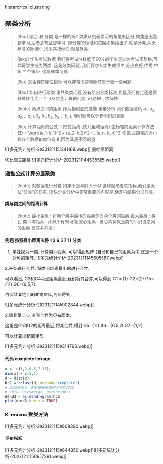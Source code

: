 hierarchical clustering
## 聚类分析

>[!faq] 聚合 和 分类 是一样的吗? 
>如果从机器学习的角度来区分,聚类是无监督学习,后者是有监督学习. 即分类的标准和依据如果给出了,就是分类,从无标准的数据中,找出其相似性,就是聚类. 

>[!exp] 学生考试数据
>我们将考试分数低于60%的学生定义为考试不及格,可以将学生分为两类. 这是分类问题. 
>我们要求从学生成绩中,分出良好,优秀,中等 三个等级. 这是聚类问题. 

>[!tip] 是否存在硬性指标 可以非常快速判断其属于哪一类问题. 




>[!faq] 如何进行聚类
>虽然聚类问题,没有给出分类标准,但是我们肯定还是要将其转化为一个可以定量计算的问题. 问题的可求解性


>[!note] 两点之间的距离 作为相似度的度量 定量分析
>两个数据点$R_1{(a_1 , a_2, a_3,...a_n)}$,$R_2{(b_1 , b_2, b_3,...b_n)}$, 我们就可以计算他们的距离
>

>[!tip] 计算距离的公式. 
>1.欧式距离 (欧几里和距离) 坐标轴的距离计算方法. 
>$D = \sqrt{(a_1-b_1)^2 + (a_2-b_2)^2+...(a_n-b_n)^2 }$
>欧式距离的大小和各个数据的单位有关,因为其是不同的量. 

![[多元统计分析-20231211151241168.webp]]
曼哈顿距离

切比雪夫距离
![[多元统计分析-20231211144535585.webp]]


### 递推公式计算分层聚类 

>[!note] 对数据进行分类,如果不是年龄大于40这种隐形要求指标,我们是无法"分类"的其实. 
>所以分类分析中非常重要的内容是,确定将结果分成几类. 

#### 类与类之间的距离计算

> [!note] 最小距离 : 将两个类中最小的距离作为两个类的距离
> 最大距离 : 类比 
> 类平均距离 : 计算所有的可能
> 重心距离 : 重心其实就是类的平局值之间的距离
> 离差平方法 :  


#### 例题 按照最小距离法将 1 2 6.5 7 11 分类

1. 单独视为一类, 计算类间距离. 可以得到矩阵 (自己和自己的距离为0) 这是一个对称的矩阵. 
![[多元统计分析-20231211145605687.webp]]

2.开始进行合并, 将类间距离最小的进行合并. 

可以看出, G3和G4两点距离最近,我们将其合并,可以得到 G1 = {1} G2={2} G5={11} G6={6.5,7} 

再次计算他们的距离矩阵,可以得到. 

![[多元统计分析-20231211145902344.webp]]

3.重复第二步,直到合并为只有两类. 

这里是G1和G2的距离最近,将其合并,得到 G5={11} G6= {6.5,7} G7={1,2} 

可以计算出距离矩阵. 

![[多元统计分析-20231211150314790.webp]]

#### 代码 complete linkage

```r
x <- c(1,2,6.5,7,11); 
dim(x) = c(5,1)
d = dist(x)
hc2 = hclust(d, method="complete") 
# 和绘图无关 这里是解释如何合并的过程 
# cbind(hc2$merge, hc2$height)
dend2 = as.dendrogram(hc2)
plot(dend2,horiz = TRUE)
```
### K-means 聚类方法 

![[多元统计分析-20231211150808390.webp]]


#### 评价指标 

![[多元统计分析-20231211150644850.webp]]![[多元统计分析-20231211150657291.webp]]




